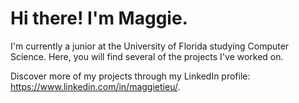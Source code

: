 <h1> Hi there! I'm Maggie. </h1> 

I'm currently a junior at the University of Florida studying Computer Science. Here, you will find several of the projects I've worked on.

Discover more of my projects through my LinkedIn profile: https://www.linkedin.com/in/maggietieu/.

<!---
maggietieu/maggietieu is a ✨ special ✨ repository because its `README.md` (this file) appears on your GitHub profile.
You can click the Preview link to take a look at your changes.
--->
